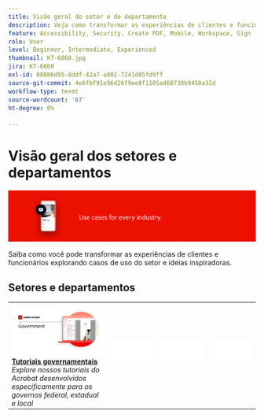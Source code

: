 ```yaml
---
title: Visão geral do setor e do departamento
description: Veja como transformar as experiências de clientes e funcionários explorando casos de uso do setor e ideias inspiradoras
feature: Accessibility, Security, Create PDF, Mobile, Workspace, Sign
role: User
level: Beginner, Intermediate, Experienced
thumbnail: KT-6860.jpg
jira: KT-6860
exl-id: 08886d95-8ddf-42a7-a802-7241d85fd9ff
source-git-commit: 4e6fbf91e96d26f9ee8f1105ad68738b9450a32d
workflow-type: tm+mt
source-wordcount: '67'
ht-degree: 0%

---
```


# Visão geral dos setores e departamentos

![Imagem do Acrobat Industry](../assets/Hero-Industry.png)

Saiba como você pode transformar as experiências de clientes e funcionários explorando casos de uso do setor e ideias inspiradoras.

## Setores e departamentos

<table style="table-layout:fixed">
<tr>
  <td>
    <a href="gov/gov-overview.md">
      <img alt="Tutoriais governamentais" src="../assets/Government.png" />
    </a>
    <div>
    <a href="gov/gov-overview.md"><strong>Tutoriais governamentais</strong></a>
    </div>
    <em>Explore nossos tutoriais do Acrobat desenvolvidos especificamente para os governos federal, estadual e local</em>
    <br>
  </td>
  <td>
   <img alt="Espaçador" src="../assets/Whitespacer.png" />
    <div>
    <br>
  </td>  
  <td>
   <img alt="Espaçador" src="../assets/Whitespacer.png" />
    <div>
    <br>
  </td>
  <td>
   <img alt="Espaçador" src="../assets/Whitespacer.png" />
    <div>
    <br>
  </td>
</tr>
</table>
